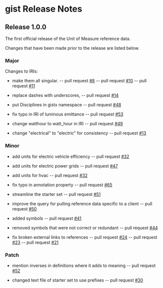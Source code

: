 # gist Release Notes

## Release 1.0.0

The first official release of the Unit of Measure reference data.

Changes that have been made prior to the release are listed below.

### Major

Changes to IRIs: 
- make them all singular. 
--  pull request [#8](https://github.com/semanticarts/gistReferenceData/pull/8)
--  pull request [#10](https://github.com/semanticarts/gistReferenceData/pull/10)
--  pull request [#11](https://github.com/semanticarts/gistReferenceData/pull/11)

- replace dashes with underscores,
--  pull request [#14](https://github.com/semanticarts/gistReferenceData/pull/14)

- put Disciplines in gistx namespace
--  pull request [#48](https://github.com/semanticarts/gistReferenceData/pull/48)

- fix typo in IRI of luminous emittance
--  pull request [#53](https://github.com/semanticarts/gistReferenceData/pull/53)

- change watthour to watt_hour in IRI
--  pull request [#49](https://github.com/semanticarts/gistReferenceData/pull/49)

- change "electrical" to "electric" for consistency
--  pull request [#13](https://github.com/semanticarts/gistReferenceData/pull/13)


### Minor

- add units for electric vehicle efficiency
--  pull request [#32](https://github.com/semanticarts/gistReferenceData/pull/32)

- add units for electric power grids
--  pull request [#47](https://github.com/semanticarts/gistReferenceData/pull/47)

- add units for hvac
--  pull request [#32](https://github.com/semanticarts/gistReferenceData/pull/32)

- fix typo in annotation property
--  pull request [#65](https://github.com/semanticarts/gistReferenceData/pull/65)

- streamline the starter set
--  pull request [#51](https://github.com/semanticarts/gistReferenceData/pull/51)

- improve the query for pulling reference data specific to a client
--  pull request [#50](https://github.com/semanticarts/gistReferenceData/pull/50)

- added symbols
--  pull request [#41](https://github.com/semanticarts/gistReferenceData/pull/41)

- removed symbols that were not correct or redundant
--  pull request [#44](https://github.com/semanticarts/gistReferenceData/pull/44)

- fix broken external links to references
--  pull request [#24](https://github.com/semanticarts/gistReferenceData/pull/24)
--  pull request [#23](https://github.com/semanticarts/gistReferenceData/pull/23)
--  pull request [#21](https://github.com/semanticarts/gistReferenceData/pull/21)


### Patch

- mention inverses in definitions where it adds to meaning
--  pull request [#52](https://github.com/semanticarts/gistReferenceData/pull/52)

- changed text file of starter set to use prefixes
--  pull request [#30](https://github.com/semanticarts/gistReferenceData/pull/30)

